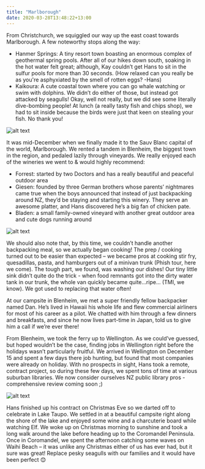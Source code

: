 ```yaml
---
title: "Marlborough"
date: 2020-03-28T13:48:22+13:00
---
```


From Christchurch, we squiggled our way up the east coast towards Marlborough. A few noteworthy stops along the way:

- Hanmer Springs: A tiny resort town boasting an enormous complex of geothermal spring pools. After all of our hikes down south, soaking in the hot water felt great; although, Kay couldn’t get Hans to sit in the sulfur pools for more than 30 seconds. (How relaxed can you really be as you're asphyxiated by the smell of rotten eggs? -Hans)
- Kaikoura: A cute coastal town where you can go whale watching or swim with dolphins. We didn’t do either of those, but instead got attacked by seagulls! Okay, well not really, but we did see some literally dive-bombing people! At lunch (a really tasty fish and chips shop), we had to sit inside because the birds were just that keen on stealing your fish. No thank you!

![alt text](https://res.cloudinary.com/dqsylhojv/image/upload/w_700,q_auto/v1585358204/hanswustrack.com/marlborough/IMG_7978_vdtj3t.jpg "Tandem in Marlborough")

It was mid-December when we finally made it to the Sauv Blanc capital of the world, Marlborough. We rented a tandem in Blenheim, the biggest town in the region, and pedaled lazily through vineyards. We really enjoyed each of the wineries we went to & would highly recommend:

- Forrest: started by two Doctors and has a really beautiful and peaceful outdoor area
- Giesen: founded by three German brothers whose parents’ nightmares came true when the boys announced that instead of just backpacking around NZ, they’d be staying and starting this winery. They serve an awesome platter, and Hans discovered he’s a big fan of chicken pate.
- Bladen: a small family-owned vineyard with another great outdoor area and cute dogs running around

![alt text](https://res.cloudinary.com/dqsylhojv/image/upload/h_0.35,q_auto/v1585362279/hanswustrack.com/marlborough/IMG_7739_yv8cb6.jpg "Gotta eat em all")

We should also note that, by this time, we couldn’t handle another backpacking meal, so we actually began cooking! The prep / cooking turned out to be easier than expected – we became pros at cooking stir fry, quesadillas, pasta, and hamburgers out of a minivan trunk (Phish tour, here we come). The tough part, we found, was washing our dishes! Our tiny little sink didn’t quite do the trick - when food remnants got into the dirty water tank in our trunk, the whole van quickly became quite…ripe… (TMI, we know). We got used to replacing that water often!

At our campsite in Blenheim, we met a super friendly fellow backpacker named Dan. He’s lived in Hawaii his whole life and flew commercial airliners for most of his career as a pilot. We chatted with him through a few dinners and breakfasts, and since he now lives part-time in Japan, told us to give him a call if we’re ever there!

From Blenheim, we took the ferry up to Wellington. As we could’ve guessed, but hoped wouldn’t be the case, finding jobs in Wellington right before the holidays wasn’t particularly fruitful. We arrived in Wellington on December 15 and spent a few days there job hunting, but found that most companies were already on holiday. With no prospects in sight, Hans took a remote, contract project, so during these few days, we spent tons of time at various suburban libraries. We now consider ourselves NZ public library pros - comprehensive review coming soon ;)

![alt text](https://res.cloudinary.com/dqsylhojv/image/upload/w_700,q_auto/v1585362429/hanswustrack.com/marlborough/IMG_9048_wkls3m.jpg "Happy Christmas! If you squint you can see our Christmas pizza feast")

Hans finished up his contract on Christmas Eve so we darted off to celebrate in Lake Taupo. We settled in at a beautiful campsite right along the shore of the lake and enjoyed some wine and a charcuterie board while watching Elf. We woke up on Christmas morning to sunshine and took a long walk around the lake before heading up to the Coromandel Peninsula. Once in Coromandel, we spent the afternoon catching some waves on Waihi Beach – it was unlike any Christmas either of us has ever had, but it sure was great! Replace pesky seagulls with our families and it would have been perfect 😊
